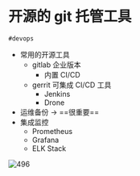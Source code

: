 
# 开源的 git 托管工具

`#devops` 


- 常用的开源工具
	- gitlab 企业版本
		- 内置 CI/CD
	- gerrit 可集成 CI/CD 工具
		- Jenkins
		- Drone
- 运维备份 → ==很重要==
- 集成监控
	- Prometheus
	- Grafana
	- ELK Stack


![496](#)